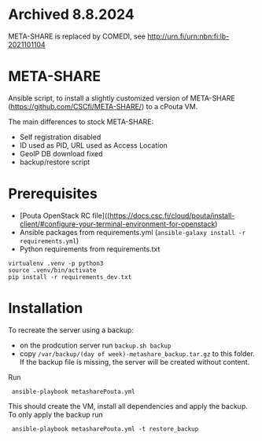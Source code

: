 # Archived 8.8.2024
META-SHARE is replaced by COMEDI, see http://urn.fi/urn:nbn:fi:lb-2021101104

# META-SHARE

Ansible script, to install a slightly customized version of META-SHARE (https://github.com/CSCfi/META-SHARE/) to a cPouta VM.

The  main differences to stock META-SHARE:

 * Self registration disabled
 * ID used as PID, URL used as Access Location
 * GeoIP DB download fixed
 * backup/restore script

# Prerequisites

 * [Pouta OpenStack RC file]((https://docs.csc.fi/cloud/pouta/install-client/#configure-your-terminal-environment-for-openstack)
 * Ansible packages from requirements.yml (`ansible-galaxy install -r requirements.yml`)
 * Python requirements from requirements.txt
```
virtualenv .venv -p python3
source .venv/bin/activate
pip install -r requirements_dev.txt
```


# Installation

To recreate the server using a backup:
 * on the prodcution server run ```backup.sh backup```
 * copy  ```/var/backup/(day of week)-metashare_backup.tar.gz``` to this folder.
If the backup file is missing, the server will be created without content.

Run

``` ansible-playbook metasharePouta.yml```

This should create the VM, install all dependencies and apply the backup.
To only apply the backup run

``` ansible-playbook metasharePouta.yml -t restore_backup```
